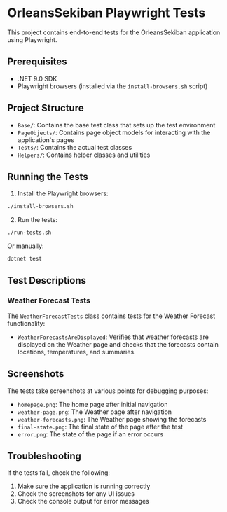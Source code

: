 # OrleansSekiban Playwright Tests

This project contains end-to-end tests for the OrleansSekiban application using Playwright.

## Prerequisites

- .NET 9.0 SDK
- Playwright browsers (installed via the `install-browsers.sh` script)

## Project Structure

- `Base/`: Contains the base test class that sets up the test environment
- `PageObjects/`: Contains page object models for interacting with the application's pages
- `Tests/`: Contains the actual test classes
- `Helpers/`: Contains helper classes and utilities

## Running the Tests

1. Install the Playwright browsers:

```bash
./install-browsers.sh
```

2. Run the tests:

```bash
./run-tests.sh
```

Or manually:

```bash
dotnet test
```

## Test Descriptions

### Weather Forecast Tests

The `WeatherForecastTests` class contains tests for the Weather Forecast functionality:

- `WeatherForecastsAreDisplayed`: Verifies that weather forecasts are displayed on the Weather page and checks that the forecasts contain locations, temperatures, and summaries.

## Screenshots

The tests take screenshots at various points for debugging purposes:

- `homepage.png`: The home page after initial navigation
- `weather-page.png`: The Weather page after navigation
- `weather-forecasts.png`: The Weather page showing the forecasts
- `final-state.png`: The final state of the page after the test
- `error.png`: The state of the page if an error occurs

## Troubleshooting

If the tests fail, check the following:

1. Make sure the application is running correctly
2. Check the screenshots for any UI issues
3. Check the console output for error messages
